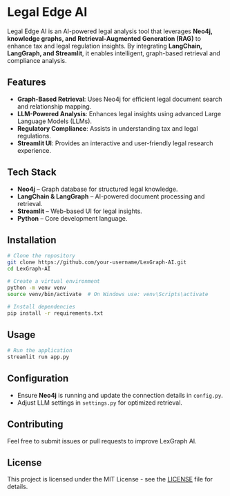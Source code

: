 # Legal Edge AI

Legal Edge AI is an AI-powered legal analysis tool that leverages **Neo4j, knowledge graphs, and Retrieval-Augmented Generation (RAG)** to enhance tax and legal regulation insights. By integrating **LangChain, LangGraph, and Streamlit**, it enables intelligent, graph-based retrieval and compliance analysis.

## Features
- **Graph-Based Retrieval**: Uses Neo4j for efficient legal document search and relationship mapping.
- **LLM-Powered Analysis**: Enhances legal insights using advanced Large Language Models (LLMs).
- **Regulatory Compliance**: Assists in understanding tax and legal regulations.
- **Streamlit UI**: Provides an interactive and user-friendly legal research experience.

## Tech Stack
- **Neo4j** – Graph database for structured legal knowledge.
- **LangChain & LangGraph** – AI-powered document processing and retrieval.
- **Streamlit** – Web-based UI for legal insights.
- **Python** – Core development language.

## Installation
```bash
# Clone the repository
git clone https://github.com/your-username/LexGraph-AI.git
cd LexGraph-AI

# Create a virtual environment
python -m venv venv
source venv/bin/activate  # On Windows use: venv\Scripts\activate

# Install dependencies
pip install -r requirements.txt
```

## Usage
```bash
# Run the application
streamlit run app.py
```

## Configuration
- Ensure **Neo4j** is running and update the connection details in `config.py`.
- Adjust LLM settings in `settings.py` for optimized retrieval.

## Contributing
Feel free to submit issues or pull requests to improve LexGraph AI.

## License
This project is licensed under the MIT License - see the [LICENSE](LICENSE) file for details.
